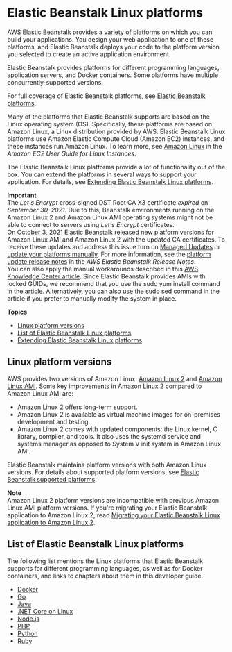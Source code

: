 # Elastic Beanstalk Linux platforms<a name="platforms-linux"></a>

AWS Elastic Beanstalk provides a variety of platforms on which you can build your applications\. You design your web application to one of these platforms, and Elastic Beanstalk deploys your code to the platform version you selected to create an active application environment\.

Elastic Beanstalk provides platforms for different programming languages, application servers, and Docker containers\. Some platforms have multiple concurrently\-supported versions\.

For full coverage of Elastic Beanstalk platforms, see [Elastic Beanstalk platforms](concepts-all-platforms.md)\.

Many of the platforms that Elastic Beanstalk supports are based on the Linux operating system \(OS\)\. Specifically, these platforms are based on Amazon Linux, a Linux distribution provided by AWS\. Elastic Beanstalk Linux platforms use Amazon Elastic Compute Cloud \(Amazon EC2\) instances, and these instances run Amazon Linux\. To learn more, see [Amazon Linux](https://docs.aws.amazon.com/AWSEC2/latest/UserGuide/amazon-linux-ami-basics.html) in the *Amazon EC2 User Guide for Linux Instances*\.

The Elastic Beanstalk Linux platforms provide a lot of functionality out of the box\. You can extend the platforms in several ways to support your application\. For details, see [Extending Elastic Beanstalk Linux platforms](platforms-linux-extend.md)\.

**Important**  
The *Let's Encrypt* cross\-signed DST Root CA X3 certificate *expired* on *September 30, 2021*\. Due to this, Beanstalk environments running on the Amazon Linux 2 and Amazon Linux AMI operating systems might not be able to connect to servers using *Let's Encrypt* certificates\.  
On October 3, 2021 Elastic Beanstalk released new platform versions for Amazon Linux AMI and Amazon Linux 2 with the updated CA certificates\. To receive these updates and address this issue turn on [Managed Updates](environment-platform-update-managed.md) or [update your platforms manually](using-features.platform.upgrade.md#using-features.platform.upgrade.config)\. For more information, see the [platform update release notes](https://docs.aws.amazon.com/elasticbeanstalk/latest/relnotes/release-2021-10-03-linux.html) in the *AWS Elastic Beanstalk Release Notes*\.  
You can also apply the manual workarounds described in this [AWS Knowledge Center article](https://aws.amazon.com/premiumsupport/knowledge-center/ec2-expired-certificate/)\. Since Elastic Beanstalk provides AMIs with locked GUIDs, we recommend that you use the sudo yum install command in the article\. Alternatively, you can also use the sudo sed command in the article if you prefer to manually modify the system in place\.

**Topics**
+ [Linux platform versions](#platforms-linux.versions)
+ [List of Elastic Beanstalk Linux platforms](#platforms-linux.list)
+ [Extending Elastic Beanstalk Linux platforms](platforms-linux-extend.md)

## Linux platform versions<a name="platforms-linux.versions"></a>

AWS provides two versions of Amazon Linux: [Amazon Linux 2](https://aws.amazon.com/amazon-linux-2/) and [Amazon Linux AMI](https://aws.amazon.com/amazon-linux-ami/)\. Some key improvements in Amazon Linux 2 compared to Amazon Linux AMI are:
+ Amazon Linux 2 offers long\-term support\.
+ Amazon Linux 2 is available as virtual machine images for on\-premises development and testing\.
+ Amazon Linux 2 comes with updated components: the Linux kernel, C library, compiler, and tools\. It also uses the systemd service and systems manager as opposed to System V init system in Amazon Linux AMI\.

Elastic Beanstalk maintains platform versions with both Amazon Linux versions\. For details about supported platform versions, see [Elastic Beanstalk supported platforms](concepts.platforms.md)\.

**Note**  
Amazon Linux 2 platform versions are incompatible with previous Amazon Linux AMI platform versions\. If you're migrating your Elastic Beanstalk application to Amazon Linux 2, read [Migrating your Elastic Beanstalk Linux application to Amazon Linux 2](using-features.migration-al.md)\.

## List of Elastic Beanstalk Linux platforms<a name="platforms-linux.list"></a>

The following list mentions the Linux platforms that Elastic Beanstalk supports for different programming languages, as well as for Docker containers, and links to chapters about them in this developer guide\.
+ [Docker](create_deploy_docker.md)
+ [Go](create_deploy_go.md)
+ [Java](create_deploy_Java.md)
+ [\.NET Core on Linux](create-deploy-dotnet-core-linux.md)
+ [Node\.js](create_deploy_nodejs.md)
+ [PHP](create_deploy_PHP_eb.md)
+ [Python](create-deploy-python-apps.md)
+ [Ruby](create_deploy_Ruby.md)